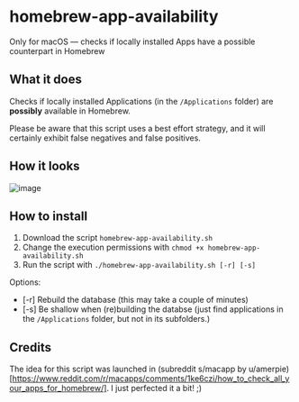 # homebrew-app-availability
Only for macOS — checks if locally installed Apps have a possible counterpart in Homebrew

## What it does
Checks if locally installed Applications (in the `/Applications` folder) are **possibly** available in Homebrew.

Please be aware that this script uses a best effort strategy, and it will certainly exhibit false negatives and false positives.

## How it looks
![image](https://github.com/user-attachments/assets/3afeff83-e7e9-489a-b8f9-0f0e130cd33f)

## How to install

1. Download the script `homebrew-app-availability.sh`
2. Change the execution permissions with `chmod +x homebrew-app-availability.sh`
3. Run the script with `./homebrew-app-availability.sh [-r] [-s]`

Options:
* [-r] Rebuild the database (this may take a couple of minutes)
* [-s] Be shallow when (re)building the databse (just find applications in the `/Applications` folder, but not in its subfolders.)

## Credits
The idea for this script was launched in (subreddit s/macapp by u/amerpie)[https://www.reddit.com/r/macapps/comments/1ke6czi/how_to_check_all_your_apps_for_homebrew/].  I just perfected it a bit!  ;)
